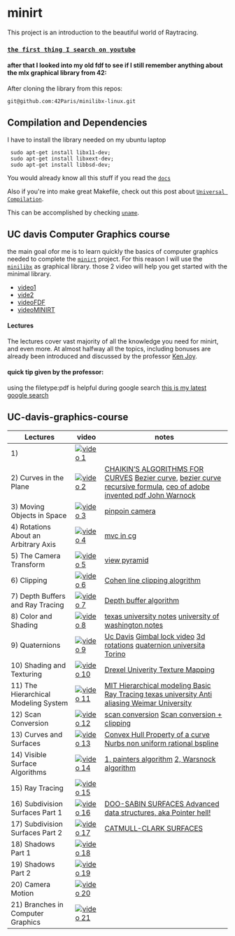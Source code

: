 # minirt
This project is an introduction to the beautiful world of Raytracing.

### [`the first thing I search on youtube`](https://www.youtube.com/results?search_query=lectures+on+ray+tracing+from+ivy+college)

#### after that I looked into my old fdf to see if  I still remember anything about the mlx graphical library from 42:
After cloning the library from this repos:
```
git@github.com:42Paris/minilibx-linux.git
```
## Compilation and Dependencies 
I have to install the library needed on my ubuntu laptop
```
 sudo apt-get install libx11-dev;
 sudo apt-get install libxext-dev;
 sudo apt-get install libbsd-dev;
```
You would already know all this stuff if you read the [`docs`](https://harm-smits.github.io/42docs/libs/minilibx)

Also if you're into make great Makefile, check out this post about [`Universal Compilation`](https://reactive.so/post/42-a-comprehensive-guide-to-so_long).

This can be accomplished by checking [`uname`](https://stackoverflow.com/questions/24563150/makefile-with-os-dependent-compiler).


## UC davis Computer Graphics course
the main goal ofor me  is to learn quickly the basics of computer graphics needed to complete the [`minirt`](https://github.com/alessiotucci/minirt) project.
For this reason I will use the [`minilibx`](https://github.com/42Paris/minilibx-linux) as graphical library. 
those 2 video will help you get started with the minimal library.
* [video1](https://elearning.intra.42.fr/notions/minilibx/subnotions/mlx-introduction/videos/introduction-to-minilibx)
* [vide2](https://elearning.intra.42.fr/notions/minilibx/subnotions/mlx-events/videos/minilibx-events)
* [videoFDF](https://elearning.intra.42.fr/notions/fdf/subnotions/introduction-to-fdf/videos/introduction-to-fdf)
* [videoMINIRT](https://elearning.intra.42.fr/notions/rtv1-rt/subnotions/rtv1-rt-general-presentation-rtv1-rt/videos/presentation-generale-rtv1-et-rt)

#### Lectures
The lectures cover vast majority of all the knowledge you need for minirt, and even more. At almost halfway all the topics, including bonuses are already been introduced and discussed by the professor [Ken Joy](https://faculty.engineering.ucdavis.edu/joy/).
#### quick tip given by the professor:
using the filetype:pdf is helpful during google search
[this is my latest google search](https://www.google.com/search?q=pinhole+camera+raytracing+filetype%3Apdf&sca_esv=2e2146100c56afd5&sca_upv=1&rlz=1C1GCEU_enIT1098IT1098&sxsrf=ACQVn088X3H7JqTCqvSRRttbEIyVRH1ZDQ%3A1714481108012&ei=1OcwZpUin4n27w-lw7-oCw&ved=0ahUKEwiV3Krr--mFAxWfhP0HHaXhD7UQ4dUDCBA&uact=5&oq=pinhole+camera+raytracing+filetype%3Apdf&gs_lp=Egxnd3Mtd2l6LXNlcnAiJnBpbmhvbGUgY2FtZXJhIHJheXRyYWNpbmcgZmlsZXR5cGU6cGRmSKwwUKEHWIEvcAN4AJABAZgB9gGgAdcPqgEGMy4xMi4xuAEDyAEA-AEBmAIPoAKQDMICChAAGLADGNYEGEfCAggQABgWGAoYHsICCBAAGIAEGKIEwgIHECEYoAEYCpgDAIgGAZAGCJIHBDMuMTKgB7FB&sclient=gws-wiz-serp)
## UC-davis-graphics-course
<!---
[![video 1](https://ytcards.demolab.com/?id= " ")]() |
-->

| Lectures    | video | notes | 
|-------------|-------|--------| 
|1)           |  [![video 1](https://ytcards.demolab.com/?id=01YSK5gIEYQ "Introduction to Computer Graphics")](https://www.youtube.com/watch?v=01YSK5gIEYQ)     |  | 
|2) Curves in the Plane               |  [![video 2](https://ytcards.demolab.com/?id=0NbD-c0Ctdk " ")](https://www.youtube.com/watch?v=0NbD-c0Ctdk)| [CHAIKIN’S ALGORITHMS FOR CURVES](https://www.cs.unc.edu/~dm/UNC/COMP258/LECTURES/Chaikins-Algorithm.pdf)  [Bezier curve](https://it.wikipedia.org/wiki/Curva_di_B%C3%A9zier),  [](https://www.google.com/search?q=pascal+triangle&oq=pascal++triangle+&gs_lcrp=EgZjaHJvbWUyBggAEEUYOTIJCAEQABgTGIAEMgkIAhAAGBMYgAQyCQgDEAAYExiABDIJCAQQABgTGIAEMgkIBRAAGBMYgAQyCQgGEAAYExiABDIJCAcQABgTGIAEMgkICBAAGBMYgAQyCQgJEAAYExiABNIBCDY4NDZqMGo3qAIAsAIA&sourceid=chrome&ie=UTF-8) [bezier curve recursive formula](https://www.google.com/search?q=bezier+curve+recursive+formula&sca_esv=0498115c76c36171&sca_upv=1&sxsrf=ACQVn0_vwGipkNLZkpyjHrBcoqfpjwtDHQ%3A1714323311409&ei=b38uZuqgE7Tzi-gP25WLkAo&ved=0ahUKEwiqlIGAsOWFAxW0-QIHHdvKAqIQ4dUDCBA&uact=5&oq=bezier+curve+recursive+formula&gs_lp=Egxnd3Mtd2l6LXNlcnAiHmJlemllciBjdXJ2ZSByZWN1cnNpdmUgZm9ybXVsYTIIEAAYgAQYogQyCBAAGIAEGKIEMggQABiABBiiBDIIEAAYgAQYogRI-xBQ3gZYzQ5wAngAkAEAmAFuoAGzBKoBAzUuMbgBA8gBAPgBAZgCCKAC7ATCAgsQABiABBiwAxiiBJgDAIgGAZAGBZIHAzUuM6AHnxM&sclient=gws-wiz-serp), [ceo of adobe invented pdf John Warnock](https://www.google.com/search?q=ceo+of+adobe+invented+pdf+John+Warnock%2C&sca_esv=6a102af87d5bf95e&sca_upv=1&sxsrf=ACQVn092h-1zpdQfkfhqnjCnMyjtSN__6w%3A1714320957113&ei=PXYuZu6zBoj97_UPp6On6Ac&ved=0ahUKEwiuxredp-WFAxWI_rsIHafRCX0Q4dUDCBA&uact=5&oq=ceo+of+adobe+invented+pdf+John+Warnock%2C&gs_lp=Egxnd3Mtd2l6LXNlcnAiJ2NlbyBvZiBhZG9iZSBpbnZlbnRlZCBwZGYgSm9obiBXYXJub2NrLDIFECEYoAFItA5QJViqCHABeAGQAQCYAYcBoAGCAqoBAzAuMrgBA8gBAPgBAfgBApgCA6ACpwLCAgoQABiwAxjWBBhHmAMAiAYBkAYIkgcDMS4yoAeaBg&sclient=gws-wiz-serp)|
|3) Moving Objects in Space           |  [![video 3](https://ytcards.demolab.com/?id=wArGifkRD2A " ")](https://www.youtube.com/watch?v=wArGifkRD2A)    | [pinpoin camera]()   | 
|4) Rotations About an Arbitrary Axis |  [![video 4](https://ytcards.demolab.com/?id=gRVxv8kWl0Q " ")](https://www.youtube.com/watch?v=gRVxv8kWl0Q)    |  [mvc in cg](https://www.cs.cmu.edu/~462/www/lectures/assn1_intro.pdf)  |
|5) The Camera Transform              |  [![video 5](https://ytcards.demolab.com/?id=mpTl003EXCY " ")](https://www.youtube.com/watch?v=mpTl003EXCY)   | [view pyramid](https://web.cse.ohio-state.edu/~shen.94/681/Site/Slides_files/basic_algo.pdf)   |
|6) Clipping                          |  [![video 6](https://ytcards.demolab.com/?id=og7hOFypKpQ " ")](https://www.youtube.com/watch?v=og7hOFypKpQ)   | [Cohen line clipping alogrithm](https://www.vbspu.ac.in/e-content/Cohen-Sutherland.pdf)|
|7) Depth Buffers and Ray Tracing     |  [![video 7](https://ytcards.demolab.com/?id=Xks1v4GNUiY " ")](https://www.youtube.com/watch?v=Xks1v4GNUiY)   |  [Depth buffer algorithm ](https://ocw.metu.edu.tr/pluginfile.php/1021/mod_resource/content/0/documents/lecturenotes_2007/week13_VisibleSurfaceDetection.pdf)  |
|8) Color and Shading                 |  [![video 8](https://ytcards.demolab.com/?id=TEjDYtkLRdQ " ")](https://www.youtube.com/watch?v=TEjDYtkLRdQ)   | [texas university notes](https://www.cs.utexas.edu/~bajaj/graphics2012/cs354/lectures/lect14.pdf) [university of washington notes](https://courses.cs.washington.edu/courses/cse576/book/ch6.pdf)| 
|9) Quaternions                       |  [![video 9](https://ytcards.demolab.com/?id=mHVwd8gYLnI " ")](https://www.youtube.com/watch?v=mHVwd8gYLnI)   | [Uc Davis](https://faculty.engineering.ucdavis.edu/farouki/wp-content/uploads/sites/51/2021/07/Quaternions-and-spatial-rotations.pdf) [Gimbal lock video](https://www.youtube.com/watch?v=zc8b2Jo7mno)  [3d rotations](http://15462.courses.cs.cmu.edu/fall2019content/lectures/07_3drotations/07_3drotations_slides.pdf) [quaternion universita Torino](https://tarini.di.unimi.it/teaching/3DVG2021/3dvg.03.2.math_rotations.pdf) | 
|10) Shading and Texturing            |  [![video 10](https://ytcards.demolab.com/?id=Is6D5rnWEvs " ")](https://www.youtube.com/watch?v=Is6D5rnWEvs)   | [Drexel Univerity Texture Mapping](https://www.cs.drexel.edu/~deb39/Classes/ICG/Lectures_new/L-13_TextureMapping.pdf)  | 
|11) The Hierarchical Modeling System |  [![video 11](https://ytcards.demolab.com/?id=D8ZYHXom0qk " ")](https://www.youtube.com/watch?v=D8ZYHXom0qk)    |  [MIT Hierarchical modeling ](https://ocw.mit.edu/courses/6-837-computer-graphics-fall-2012/2b1e96254c4dc35b2f5cb1d48714c6d4_MIT6_837F12_Lec04.pdf) [Basic Ray Tracing texas university ](https://www.cs.utexas.edu/~theshark/courses/cs354/lectures/cs354-4.pdf)  [Anti aliasing Weimar University](https://www.uni-weimar.de/fileadmin/user/fak/medien/professuren/Computer_Graphics/12-antialiasing-16.pdf)| 
|12) Scan Conversion                  |  [![video 12](https://ytcards.demolab.com/?id=23HEwdcphg4 " ")](https://www.youtube.com/watch?v=23HEwdcphg4)   | [scan conversion](https://www.collegenote.net/notes/attachment/scan-conversion-algorithm-69#:~:text=%2D%20The%20process%20of%20representing%20continuous,points%20and%20the%20line%20equation.) [Scan conversion  + clipping](https://elearn.daffodilvarsity.edu.bd/pluginfile.php/748061/mod_resource/content/1/2.3_Scan_Conversion_Math.pdf)  |
|13) Curves and Surfaces              |  [![video 13](https://ytcards.demolab.com/?id=FTg1DUr7bhY " ")](https://www.youtube.com/watch?v=FTg1DUr7bhY)    | [Convex Hull Property of a curve](https://ti.inf.ethz.ch/ew/courses/CG13/lecture/Chapter%203.pdf) [Nurbs non uniform rational bspline](https://professional3dservices.com/blog/nurbs-modeling.html#:~:text=NURBS%2C%20stands%20for%20Non%2DUniform,generated%20through%20a%20mathematical%20formula.) |
|14) Visible Surface Algorithms       |  [![video 14](https://ytcards.demolab.com/?id=hmlWFi1TdbI " ")](https://www.youtube.com/watch?v=hmlWFi1TdbI)    |[1, painters algorithm](https://web.cs.wpi.edu/~emmanuel/courses/cs4731/C13/slides/lecture24.pdf) [2, Warsnock algorithm](https://graphics.cmlab.csie.ntu.edu.tw/~robin/courses/3dcg08/ppt/3dcg08_05vsd.pdf) |
|15) Ray Tracing                      |  [![video 15](https://ytcards.demolab.com/?id=Ahp6LDQnK4Y " ")](https://www.youtube.com/watch?v=Ahp6LDQnK4Y)    | |
|16) Subdivision Surfaces Part 1      |  [![video 16](https://ytcards.demolab.com/?id=9uscFr2Hht0 " ")](https://www.youtube.com/watch?v=9uscFr2Hht0)    | [DOO-SABIN SURFACES ](https://www.cs.unc.edu/~dm/UNC/COMP258/LECTURES/Doo-Sabin.pdf)  [Advanced data structures, aka Pointer hell!](https://web.mat.upc.edu/toni.susin/files/IntroductionComputerGraphicsRenato.pdf) |
|17) Subdivision Surfaces Part 2      |  [![video 17](https://ytcards.demolab.com/?id=THiF7-QxKXk " ")](https://www.youtube.com/watch?v=THiF7-QxKXk)    | [CATMULL-CLARK SURFACES](https://www.cs.unc.edu/~dm/UNC/COMP258/LECTURES/Catmull-Clark.pdf)|
|18) Shadows Part 1                   |  [![video 18](https://ytcards.demolab.com/?id=kmdRmXuOjIY " ")](https://www.youtube.com/watch?v=kmdRmXuOjIY)   | |
|19) Shadows Part 2                   |  [![video 19](https://ytcards.demolab.com/?id=qiJhB0fOY6I " ")](https://www.youtube.com/watch?v=qiJhB0fOY6I)   | |
|20) Camera Motion                    |  [![video 20](https://ytcards.demolab.com/?id=HAJv25Afsz8 " ")](https://www.youtube.com/watch?v=HAJv25Afsz8)   | |
|21) Branches in Computer Graphics    |  [![video 21](https://ytcards.demolab.com/?id=NEIJW3ZJ1GE " ")](https://www.youtube.com/watch?v=NEIJW3ZJ1GE)    | |
 
 
